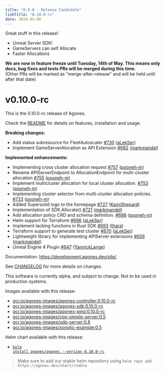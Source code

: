 ```yaml
---
title: "0.9.0 - Release Candidate"
linkTitle: "0.10.0-rc"
date: 2019-05-06
---
```


Great stuff in this release!

- Unreal Server SDK!
- GameServers can self Allocate
- Faster Allocations

**We are now in feature freeze until Tuesday, 14th of May. This means only docs, bug fixes and tests PRs will be merged during this time.**  
(Other PRs will be marked as "merge-after-release" and will be held until after that date)

# v0.10.0-rc

This is the 0.10.0-rc release of Agones.

Check the <a href="https://github.com/GoogleCloudPlatform/agones/tree/release-0.10.0-rc" data-proofer-ignore>README</a> for details on features, installation and usage.

**Breaking changes:**

- Add status subresource for FleetAutoscaler [\#730](https://github.com/GoogleCloudPlatform/agones/pull/730) ([aLekSer](https://github.com/aLekSer))
- Implement GameServerAlocation as API Extension  [\#682](https://github.com/GoogleCloudPlatform/agones/pull/682) ([markmandel](https://github.com/markmandel))

**Implemented enhancements:**

- Implementing cross cluster allocation request [\#757](https://github.com/GoogleCloudPlatform/agones/pull/757) ([pooneh-m](https://github.com/pooneh-m))
- Rename APIServerEndpoint to AllocationEndpoint for multi-cluster allocation [\#755](https://github.com/GoogleCloudPlatform/agones/pull/755) ([pooneh-m](https://github.com/pooneh-m))
- Implement multicluster allocation for local cluster allocation. [\#753](https://github.com/GoogleCloudPlatform/agones/pull/753) ([pooneh-m](https://github.com/pooneh-m))
- Implementing cluster selector from multi-cluster allocation policies. [\#733](https://github.com/GoogleCloudPlatform/agones/pull/733) ([pooneh-m](https://github.com/pooneh-m))
- Added Supersolid logo to the homepage [\#727](https://github.com/GoogleCloudPlatform/agones/pull/727) ([KamiShepard](https://github.com/KamiShepard))
- Implementation of SDK.Allocate\(\) [\#721](https://github.com/GoogleCloudPlatform/agones/pull/721) ([markmandel](https://github.com/markmandel))
- Add allocation policy CRD and schema definition. [\#698](https://github.com/GoogleCloudPlatform/agones/pull/698) ([pooneh-m](https://github.com/pooneh-m))
- Helm support for Terraform [\#696](https://github.com/GoogleCloudPlatform/agones/pull/696) ([aLekSer](https://github.com/aLekSer))
- Implement lacking functions in Rust SDK [\#693](https://github.com/GoogleCloudPlatform/agones/pull/693) ([thara](https://github.com/thara))
- Terraform support to generate test cluster [\#670](https://github.com/GoogleCloudPlatform/agones/pull/670) ([aLekSer](https://github.com/aLekSer))
- Lightweight library for implementing APIServer extensions [\#659](https://github.com/GoogleCloudPlatform/agones/pull/659) ([markmandel](https://github.com/markmandel))
- Unreal Engine 4 Plugin [\#647](https://github.com/GoogleCloudPlatform/agones/pull/647) ([YannickLange](https://github.com/YannickLange))

Documentation: https://development.agones.dev/site/

See <a href="https://github.com/GoogleCloudPlatform/agones/blob/release-0.10.0-rc/CHANGELOG.md" data-proofer-ignore>CHANGELOG</a> for more details on changes.

This software is currently alpha, and subject to change. Not to be used in production systems.

Images available with this release:

- [gcr.io/agones-images/agones-controller:0.10.0-rc](https://gcr.io/agones-images/agones-controller:0.10.0-rc)
- [gcr.io/agones-images/agones-sdk:0.10.0-rc](https://gcr.io/agones-images/agones-sdk:0.10.0-rc)
- [gcr.io/agones-images/agones-ping:0.10.0-rc](https://gcr.io/agones-images/agones-ping:0.10.0-rc)
- [gcr.io/agones-images/cpp-simple-server:0.5](https://gcr.io/agones-images/cpp-simple-server:0.5)
- [gcr.io/agones-images/udp-server:0.8](https://gcr.io/agones-images/udp-server:0.8)
- [gcr.io/agones-images/xonotic-example:0.5](https://gcr.io/agones-images/xonotic-example:0.5)

Helm chart available with this release:

- <a href="https://agones.dev/chart/stable/agones-0.10.0-rc.tgz" data-proofer-ignore><code>helm install agones/agones --version 0.10.0-rc</code></a>

> Make sure to add our stable helm repository using `helm repo add https://agones.dev/chart/stable`


